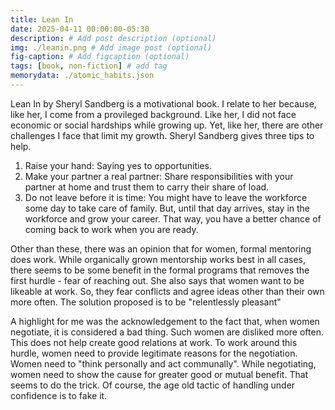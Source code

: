 ```yaml
---
title: Lean In
date: 2025-04-11 00:00:00-05:30
description: # Add post description (optional)
img: ./leanin.png # Add image post (optional)
fig-caption: # Add figcaption (optional)
tags: [book, non-fiction] # add tag
memorydata: ./atomic_habits.json
---
```

Lean In by Sheryl Sandberg is a motivational book. I relate to her because, like her, I come from a provileged background. Like her, I did not face economic or social hardships while growing up. Yet, like her, there are other challenges I face that limit my growth.
Sheryl Sandberg gives three tips to help.
1. Raise your hand: Saying yes to opportunities.
2. Make your partner a real partner: Share responsibilities with your partner at home and trust them to carry their share of load.
3. Do not leave before it is time: You might have to leave the workforce some day to take care of family. But, until that day arrives, stay in the workforce and grow your career. That way, you have a better chance of coming back to work when you are ready.

Other than these, there was an opinion that for women, formal mentoring does work. While organically grown mentorship works best in all cases, there seems to be some benefit in the formal programs that removes the first hurdle - fear of reaching out.
She also says that women want to be likeable at work. So, they fear conflicts and agree ideas other than their own more often. The solution proposed is to be "relentlessly pleasant"

A highlight for me was the acknowledgement to the fact that, when women negotiate, it is considered a bad thing. Such women are disliked more often. This does not help create good relations at work. To work around this hurdle, women need to provide legitimate reasons for the negotiation. Women need to "think personally and act communally". While negotiating, women need to show the cause for greater good or mutual benefit. That seems to do the trick.
Of course, the age old tactic of handling under confidence is to fake it.
